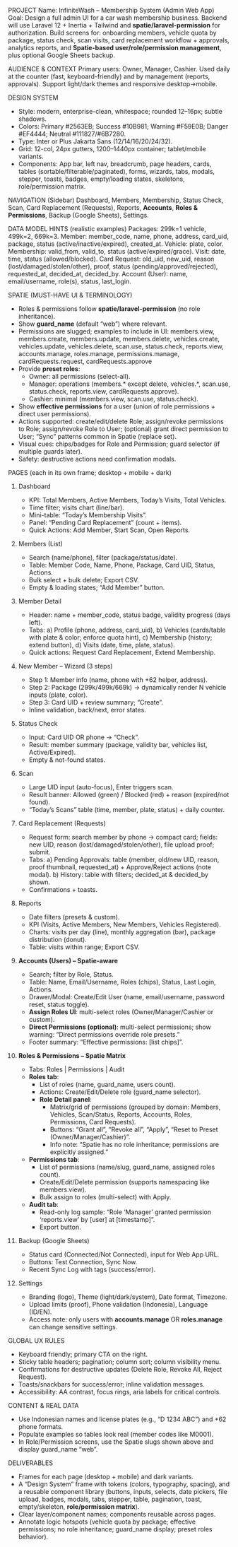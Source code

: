 PROJECT
Name: InfiniteWash – Membership System (Admin Web App)
Goal: Design a full admin UI for a car wash membership business. Backend will use Laravel 12 + Inertia + Tailwind and **spatie/laravel-permission** for authorization. Build screens for: onboarding members, vehicle quota by package, status check, scan visits, card replacement workflow + approvals, analytics reports, and **Spatie-based user/role/permission management**, plus optional Google Sheets backup.

AUDIENCE & CONTEXT
Primary users: Owner, Manager, Cashier. Used daily at the counter (fast, keyboard-friendly) and by management (reports, approvals). Support light/dark themes and responsive desktop→mobile.

DESIGN SYSTEM
- Style: modern, enterprise-clean, whitespace; rounded 12–16px; subtle shadows.
- Colors: Primary #2563EB; Success #10B981; Warning #F59E0B; Danger #EF4444; Neutral #111827/#6B7280.
- Type: Inter or Plus Jakarta Sans (12/14/16/20/24/32).
- Grid: 12-col, 24px gutters, 1200–1440px container; tablet/mobile variants.
- Components: App bar, left nav, breadcrumb, page headers, cards, tables (sortable/filterable/paginated), forms, wizards, tabs, modals, stepper, toasts, badges, empty/loading states, skeletons, role/permission matrix.

NAVIGATION (Sidebar)
Dashboard, Members, Membership, Status Check, Scan, Card Replacement (Requests), Reports, **Accounts**, **Roles & Permissions**, Backup (Google Sheets), Settings.

DATA MODEL HINTS (realistic examples)
Packages: 299k=1 vehicle, 499k=2, 669k=3.
Member: member_code, name, phone, address, card_uid, package, status (active/inactive/expired), created_at.
Vehicle: plate, color. Membership: valid_from, valid_to, status (active/expired/grace).
Visit: date, time, status (allowed/blocked).
Card Request: old_uid, new_uid, reason (lost/damaged/stolen/other), proof, status (pending/approved/rejected), requested_at, decided_at, decided_by.
Account (User): name, email/username, role(s), status, last_login.

SPATIE (MUST-HAVE UI & TERMINOLOGY)
- Roles & permissions follow **spatie/laravel-permission** (no role inheritance).
- Show **guard_name** (default “web”) where relevant.
- Permissions are slugged; examples to include in UI:
  members.view, members.create, members.update, members.delete,
  vehicles.create, vehicles.update, vehicles.delete,
  scan.use, status.check,
  reports.view,
  accounts.manage,
  roles.manage, permissions.manage,
  cardRequests.request, cardRequests.approve
- Provide **preset roles**:
  - Owner: all permissions (select-all).
  - Manager: operations (members.* except delete, vehicles.*, scan.use, status.check, reports.view, cardRequests.approve).
  - Cashier: minimal (members.view, scan.use, status.check).
- Show **effective permissions** for a user (union of role permissions + direct user permissions).
- Actions supported: create/edit/delete Role; assign/revoke permissions to Role; assign/revoke Role to User; (optional) grant direct permission to User; “Sync” patterns common in Spatie (replace set).
- Visual cues: chips/badges for Role and Permission; guard selector (if multiple guards later).
- Safety: destructive actions need confirmation modals.

PAGES (each in its own frame; desktop + mobile + dark)
1) Dashboard
   - KPI: Total Members, Active Members, Today’s Visits, Total Vehicles.
   - Time filter; visits chart (line/bar).
   - Mini-table: “Today’s Membership Visits”.
   - Panel: “Pending Card Replacement” (count + items).
   - Quick Actions: Add Member, Start Scan, Open Reports.

2) Members (List)
   - Search (name/phone), filter (package/status/date).
   - Table: Member Code, Name, Phone, Package, Card UID, Status, Actions.
   - Bulk select + bulk delete; Export CSV.
   - Empty & loading states; “Add Member” button.

3) Member Detail
   - Header: name + member_code, status badge, validity progress (days left).
   - Tabs:
     a) Profile (phone, address, card_uid),
     b) Vehicles (cards/table with plate & color; enforce quota hint),
     c) Membership (history; extend button),
     d) Visits (date, time, plate, status).
   - Quick actions: Request Card Replacement, Extend Membership.

4) New Member – Wizard (3 steps)
   - Step 1: Member info (name, phone with +62 helper, address).
   - Step 2: Package (299k/499k/669k) → dynamically render N vehicle inputs (plate, color).
   - Step 3: Card UID + review summary; “Create”.
   - Inline validation, back/next, error states.

5) Status Check
   - Input: Card UID OR phone → “Check”.
   - Result: member summary (package, validity bar, vehicles list, Active/Expired).
   - Empty & not-found states.

6) Scan
   - Large UID input (auto-focus), Enter triggers scan.
   - Result banner: Allowed (green) / Blocked (red) + reason (expired/not found).
   - “Today’s Scans” table (time, member, plate, status) + daily counter.

7) Card Replacement (Requests)
   - Request form: search member by phone → compact card; fields: new UID, reason (lost/damaged/stolen/other), file upload proof; submit.
   - Tabs:
     a) Pending Approvals: table (member, old/new UID, reason, proof thumbnail, requested_at) + Approve/Reject actions (note modal).
     b) History: table with filters; decided_at & decided_by shown.
   - Confirmations + toasts.

8) Reports
   - Date filters (presets & custom).
   - KPI (Visits, Active Members, New Members, Vehicles Registered).
   - Charts: visits per day (line), monthly aggregation (bar), package distribution (donut).
   - Table: visits within range; Export CSV.

9) **Accounts (Users) – Spatie-aware**
   - Search; filter by Role, Status.
   - Table: Name, Email/Username, Roles (chips), Status, Last Login, Actions.
   - Drawer/Modal: Create/Edit User (name, email/username, password reset, status toggle).
   - **Assign Roles UI**: multi-select roles (Owner/Manager/Cashier or custom).
   - **Direct Permissions (optional)**: multi-select permissions; show warning: “Direct permissions override role presets.”
   - Footer summary: “Effective permissions: [list chips]”.

10) **Roles & Permissions – Spatie Matrix**
    - Tabs: Roles | Permissions | Audit
    - **Roles tab**:
      - List of roles (name, guard_name, users count).
      - Actions: Create/Edit/Delete role (guard_name selector).
      - **Role Detail panel**:
        - Matrix/grid of permissions (grouped by domain: Members, Vehicles, Scan/Status, Reports, Accounts, Roles, Permissions, Card Requests).
        - Buttons: “Grant all”, “Revoke all”, “Apply”, “Reset to Preset (Owner/Manager/Cashier)”.
        - Info note: “Spatie has no role inheritance; permissions are explicitly assigned.”
    - **Permissions tab**:
      - List of permissions (name/slug, guard_name, assigned roles count).
      - Create/Edit/Delete permission (supports namespacing like members.view).
      - Bulk assign to roles (multi-select) with Apply.
    - **Audit tab**:
      - Read-only log sample: “Role ‘Manager’ granted permission ‘reports.view’ by [user] at [timestamp]”.
      - Export button.

11) Backup (Google Sheets)
    - Status card (Connected/Not Connected), input for Web App URL.
    - Buttons: Test Connection, Sync Now.
    - Recent Sync Log with tags (success/error).

12) Settings
    - Branding (logo), Theme (light/dark/system), Date format, Timezone.
    - Upload limits (proof), Phone validation (Indonesia), Language (ID/EN).
    - Access note: only users with **accounts.manage** OR **roles.manage** can change sensitive settings.

GLOBAL UX RULES
- Keyboard friendly; primary CTA on the right.
- Sticky table headers; pagination; column sort; column visibility menu.
- Confirmations for destructive updates (Delete Role, Revoke All, Reject Request).
- Toasts/snackbars for success/error; inline validation messages.
- Accessibility: AA contrast, focus rings, aria labels for critical controls.

CONTENT & REAL DATA
- Use Indonesian names and license plates (e.g., “D 1234 ABC”) and +62 phone formats.
- Populate examples so tables look real (member codes like M0001).
- In Role/Permission screens, use the Spatie slugs shown above and display guard_name “web”.

DELIVERABLES
- Frames for each page (desktop + mobile) and dark variants.
- A “Design System” frame with tokens (colors, typography, spacing), and a reusable component library (buttons, inputs, selects, date pickers, file upload, badges, modals, tabs, stepper, table, pagination, toast, empty/skeleton, **role/permission matrix**).
- Clear layer/component names; components reusable across pages.
- Annotate logic hotspots (vehicle quota by package; effective permissions; no role inheritance; guard_name display; preset roles behavior).
